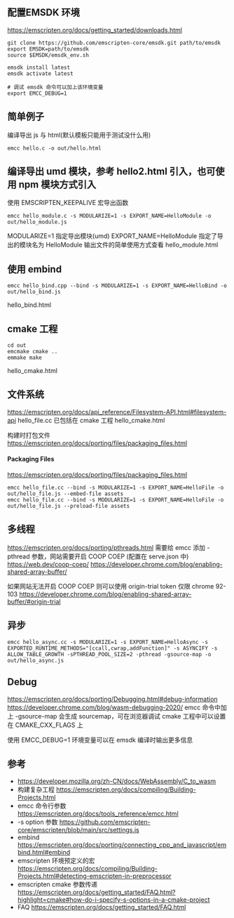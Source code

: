 ## 配置EMSDK 环境

https://emscripten.org/docs/getting_started/downloads.html
```
git clone https://github.com/emscripten-core/emsdk.git path/to/emsdk
export EMSDK=path/to/emsdk
source $EMSDK/emsdk_env.sh

emsdk install latest
emsdk activate latest

# 调试 emsdk 命令可以加上该环境变量
export EMCC_DEBUG=1
```

## 简单例子

编译导出 js 与 html(默认模板只能用于测试没什么用)
```
emcc hello.c -o out/hello.html
```

## 编译导出 umd 模块，参考 hello2.html 引入，也可使用 npm 模块方式引入
使用 EMSCRIPTEN_KEEPALIVE 宏导出函数
```
emcc hello_module.c -s MODULARIZE=1 -s EXPORT_NAME=HelloModule -o out/hello_module.js
```
MODULARIZE=1 指定导出模块(umd)
EXPORT_NAME=HelloModule 指定了导出的模块名为 HelloModule
输出文件的简单使用方式查看 hello_module.html

## 使用 embind
```
emcc hello_bind.cpp --bind -s MODULARIZE=1 -s EXPORT_NAME=HelloBind -o out/hello_bind.js
```
hello_bind.html

## cmake 工程

```
cd out
emcmake cmake ..
emmake make
```
hello_cmake.html

## 文件系统
https://emscripten.org/docs/api_reference/Filesystem-API.html#filesystem-api
hello_file.cc 已包括在 cmake 工程
hello_cmake.html

构建时打包文件 https://emscripten.org/docs/porting/files/packaging_files.html

#### Packaging Files
https://emscripten.org/docs/porting/files/packaging_files.html

```
emcc hello_file.cc --bind -s MODULARIZE=1 -s EXPORT_NAME=HelloFile -o out/hello_file.js --embed-file assets
emcc hello_file.cc --bind -s MODULARIZE=1 -s EXPORT_NAME=HelloFile -o out/hello_file.js --preload-file assets
```

## 多线程
https://emscripten.org/docs/porting/pthreads.html
需要给 emcc 添加 -pthread 参数，网站需要开启 COOP COEP (配置在 serve.json 中)
https://web.dev/coop-coep/
https://developer.chrome.com/blog/enabling-shared-array-buffer/

如果网站无法开启 COOP COEP 则可以使用 origin-trial token 仅限 chrome 92-103
<meta http-equiv="origin-trial" content="TOKEN_GOES_HERE">
https://developer.chrome.com/blog/enabling-shared-array-buffer/#origin-trial

## 异步
```
emcc hello_async.cc -s MODULARIZE=1 -s EXPORT_NAME=HelloAsync -s EXPORTED_RUNTIME_METHODS="[ccall,cwrap,addFunction]" -s ASYNCIFY -s ALLOW_TABLE_GROWTH -sPTHREAD_POOL_SIZE=2 -pthread -gsource-map -o out/hello_async.js
```

## Debug
https://emscripten.org/docs/porting/Debugging.html#debug-information
https://developer.chrome.com/blog/wasm-debugging-2020/
emcc 命令中加上 -gsource-map 会生成 sourcemap，可在浏览器调试
cmake 工程中可以设置在 CMAKE_CXX_FLAGS 上

使用 EMCC_DEBUG=1 环境变量可以在 emsdk 编译时输出更多信息

## 参考

- https://developer.mozilla.org/zh-CN/docs/WebAssembly/C_to_wasm
- 构建复杂工程 https://emscripten.org/docs/compiling/Building-Projects.html
- emcc 命令行参数 https://emscripten.org/docs/tools_reference/emcc.html
- -s option 参数 https://github.com/emscripten-core/emscripten/blob/main/src/settings.js
- embind https://emscripten.org/docs/porting/connecting_cpp_and_javascript/embind.html#embind
- emscripten 环境预定义的宏 https://emscripten.org/docs/compiling/Building-Projects.html#detecting-emscripten-in-preprocessor
- emscripten cmake 参数传递 https://emscripten.org/docs/getting_started/FAQ.html?highlight=cmake#how-do-i-specify-s-options-in-a-cmake-project
- FAQ https://emscripten.org/docs/getting_started/FAQ.html